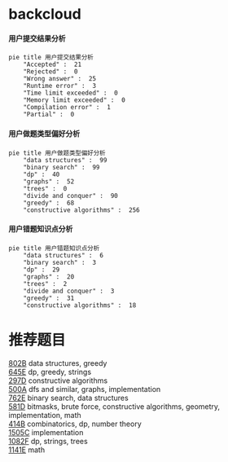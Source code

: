 # backcloud

<!-- tabs:start -->



#### **用户提交结果分析**

```mermaid
pie title 用户提交结果分析
    "Accepted" :  21
    "Rejected" :  0
    "Wrong answer" :  25
    "Runtime error" :  3
    "Time limit exceeded" :  0
    "Memory limit exceeded" :  0
    "Compilation error" :  1
    "Partial" :  0
```

#### **用户做题类型偏好分析**

```mermaid
pie title 用户做题类型偏好分析
    "data structures" :  99
    "binary search" :  99
    "dp" :  40
    "graphs" :  52
    "trees" :  0
    "divide and conquer" :  90
    "greedy" :  68
    "constructive algorithms" :  256
```
#### **用户错题知识点分析**

```mermaid
pie title 用户错题知识点分析
    "data structures" :  6
    "binary search" :  3
    "dp" :  29
    "graphs" :  20
    "trees" :  2
    "divide and conquer" :  3
    "greedy" :  31
    "constructive algorithms" :  18
```



<!-- tabs:end -->
# 推荐题目
[802B](https://codeforces.com/contest/802/problem/B)		data structures,
                        greedy		  
[645E](https://codeforces.com/contest/645/problem/E)		dp,
                        greedy,
                        strings		  
[297D](https://codeforces.com/contest/297/problem/D)		constructive algorithms		  
[500A](https://codeforces.com/contest/500/problem/A)		dfs and similar,
                        graphs,
                        implementation		  
[762E](https://codeforces.com/contest/762/problem/E)		binary search,
                        data structures		  
[581D](https://codeforces.com/contest/581/problem/D)		bitmasks,
                        brute force,
                        constructive algorithms,
                        geometry,
                        implementation,
                        math		  
[414B](https://codeforces.com/contest/414/problem/B)		combinatorics,
                        dp,
                        number theory		  
[1505C](https://codeforces.com/contest/1505/problem/C)		implementation		  
[1082F](https://codeforces.com/contest/1082/problem/F)		dp,
                        strings,
                        trees		  
[1141E](https://codeforces.com/contest/1141/problem/E)		math		  
